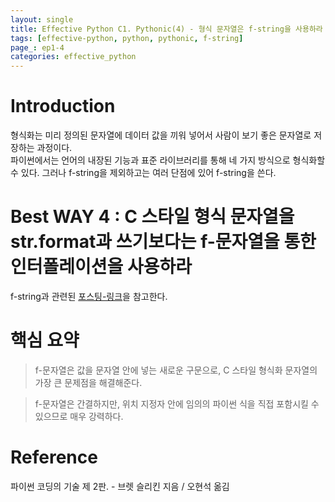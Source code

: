 ```yaml
---
layout: single
title: Effective Python C1. Pythonic(4) - 형식 문자열은 f-string을 사용하라
tags: [effective-python, python, pythonic, f-string]
page_: ep1-4
categories: effective_python
---
```

# Introduction
형식화는 미리 정의된 문자열에 데이터 값을 끼워 넣어서 사람이 보기 좋은 문자열로 저장하는 과정이다.   
파이썬에서는 언어의 내장된 기능과 표준 라이브러리를 통해 네 가지 방식으로 형식화할 수 있다. 그러나 f-string을 제외하고는
여러 단점에 있어 f-string을 쓴다.
   
# Best WAY 4 : C 스타일 형식 문자열을 str.format과 쓰기보다는 f-문자열을 통한 인터폴레이션을 사용하라
f-string과 관련된 [포스팅-링크](https://papari1123.github.io/python/python_f_string/)을 참고한다.

# 핵심 요약
> f-문자열은 값을 문자열 안에 넣는 새로운 구문으로, C 스타일 형식화 문자열의 가장 큰 문제점을 해결해준다.   

> f-문자열은 간결하지만, 위치 지정자 안에 임의의 파이썬 식을 직접 포함시킬 수 있으므로 매우 강력하다.


# Reference 
파이썬 코딩의 기술 제 2판. -  브렛 슬리킨 지음 / 오현석 옮김   